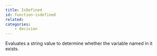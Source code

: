 ```yaml
---
title: IsDefined
id: function-isdefined
related:
categories:
    - decision
---
```


Evaluates a string value to determine whether the variable
named in it exists.
